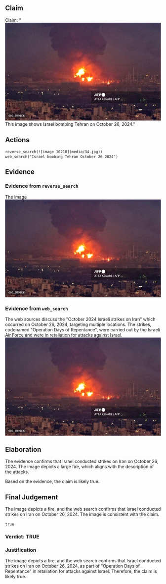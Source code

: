 ## Claim
Claim: "![image 10218](media/34.jpg) This image shows Israel bombing Tehran on October 26, 2024."

## Actions
```
reverse_search(![image 10218](media/34.jpg))
web_search("Israel bombing Tehran October 26 2024")
```

## Evidence
### Evidence from `reverse_search`
The image ![image 10218](media/34.jpg)

### Evidence from `web_search`
The web sources discuss the "October 2024 Israeli strikes on Iran" which occurred on October 26, 2024, targeting multiple locations. The strikes, codenamed "Operation Days of Repentance", were carried out by the Israeli Air Force and were in retaliation for attacks against Israel. ![image 10218](media/34.jpg)

## Elaboration
The evidence confirms that Israel conducted strikes on Iran on October 26, 2024. The image depicts a large fire, which aligns with the description of the attacks.

Based on the evidence, the claim is likely true.


## Final Judgement
The image depicts a fire, and the web search confirms that Israel conducted strikes on Iran on October 26, 2024. The image is consistent with the claim.

`true`

### Verdict: TRUE

### Justification
The image depicts a fire, and the web search confirms that Israel conducted strikes on Iran on October 26, 2024, as part of "Operation Days of Repentance" in retaliation for attacks against Israel. Therefore, the claim is likely true.
